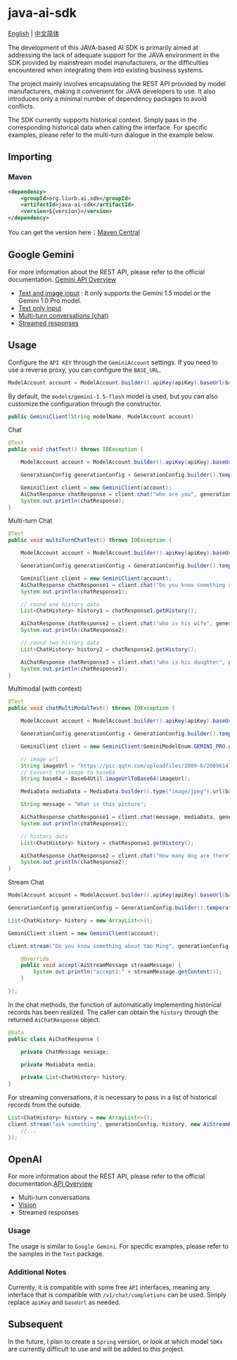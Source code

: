 # java-ai-sdk

[English](README.md) | [中文简体](README_CN.md)

The development of this JAVA-based AI SDK is primarily aimed at addressing the lack of adequate support for the JAVA environment in the SDK provided by mainstream model manufacturers, or the difficulties encountered when integrating them into existing business systems.

The project mainly involves encapsulating the REST API provided by model manufacturers, making it convenient for JAVA developers to use. It also introduces only a minimal number of dependency packages to avoid conflicts.

The SDK currently supports historical context. Simply pass in the corresponding historical data when calling the interface. For specific examples, please refer to the multi-turn dialogue in the example below.

## Importing

### Maven

```xml
<dependency>
    <groupId>org.liurb.ai.sdk</groupId>
    <artifactId>java-ai-sdk</artifactId>
    <version>${version}</version>
</dependency>
```

You can get the version here：[Maven Central](https://central.sonatype.com/artifact/org.liurb.ai.sdk/java-ai-sdk)

## Google Gemini

For more information about the REST API, please refer to the official documentation. [Gemini API Overview](https://ai.google.dev/gemini-api/docs/api-overview?hl=zh-cn)

- [Text and image input](https://ai.google.dev/gemini-api/docs/api-overview#text_image_input) : It only supports the Gemini 1.5 model or the Gemini 1.0 Pro model.
- [Text only input](https://ai.google.dev/gemini-api/docs/api-overview?hl=zh-cn#text_only_input)
- [Multi-turn conversations (chat)](https://ai.google.dev/gemini-api/docs/api-overview?hl=zh-cn#chat)
- [Streamed responses](https://ai.google.dev/gemini-api/docs/api-overview?hl=zh-cn#stream)

## Usage

Configure the  `API KEY`  through the `GeminiAccount` settings. If you need to use a reverse proxy, you can configure the  `BASE_URL`.

```java
ModelAccount account = ModelAccount.builder().apiKey(apiKey).baseUrl(baseUrl).build();
```

By default, the `models/gemini-1.5-flash` model is used, but you can also customize the configuration through the constructor.

```java
public GeminiClient(String modelName, ModelAccount account) 
```

Chat

```java
@Test
public void chatTest() throws IOException {

    ModelAccount account = ModelAccount.builder().apiKey(apiKey).baseUrl(baseUrl).build();

    GenerationConfig generationConfig = GenerationConfig.builder().temperature(0.3).build();

    GeminiClient client = new GeminiClient(account);
    AiChatResponse chatResponse = client.chat("who are you", generationConfig);
    System.out.println(chatResponse);
}
```

Multi-turn Chat

```java
@Test
public void multiTurnChatTest() throws IOException {

    ModelAccount account = ModelAccount.builder().apiKey(apiKey).baseUrl(baseUrl).build();

    GenerationConfig generationConfig = GenerationConfig.builder().temperature(0.3).build();

    GeminiClient client = new GeminiClient(account);
    AiChatResponse chatResponse1 = client.chat("Do you know something about Yao Ming", generationConfig);
    System.out.println(chatResponse1);

    // round one history data
    List<ChatHistory> history1 = chatResponse1.getHistory();

    AiChatResponse chatResponse2 = client.chat("who is his wife", generationConfig, history1);
    System.out.println(chatResponse2);

    // round two history data
    List<ChatHistory> history2 = chatResponse2.getHistory();

    AiChatResponse chatResponse3 = client.chat("who is his daughter", generationConfig, history2);
    System.out.println(chatResponse3);
}
```

Multimodal (with context)

```java
@Test
public void chatMultiModalTest() throws IOException {

    ModelAccount account = ModelAccount.builder().apiKey(apiKey).baseUrl(baseUrl).build();

    GenerationConfig generationConfig = GenerationConfig.builder().temperature(0.3).build();

    GeminiClient client = new GeminiClient(GeminiModelEnum.GEMINI_PRO.getName(), account);

    // image url
    String imageUrl = "https://pic.qqtn.com/uploadfiles/2009-6/2009614181816.jpg";
	// Convert the image to base64
    String base64 = Base64Util.imageUrlToBase64(imageUrl);

    MediaData mediaData = MediaData.builder().type("image/jpeg").url(base64).build();

    String message = "What is this picture";

    AiChatResponse chatResponse1 = client.chat(message, mediaData, generationConfig, null);
    System.out.println(chatResponse1);

    // history data
    List<ChatHistory> history = chatResponse1.getHistory();

    AiChatResponse chatResponse2 = client.chat("How many dog are there", generationConfig, history);
    System.out.println(chatResponse2);
}
```

Stream Chat

```java
ModelAccount account = ModelAccount.builder().apiKey(apiKey).baseUrl(baseUrl).build();

GenerationConfig generationConfig = GenerationConfig.builder().temperature(0.3).build();

List<ChatHistory> history = new ArrayList<>();

GeminiClient client = new GeminiClient(account);

client.stream("Do you know something about Yao Ming", generationConfig, history, new AiStreamResponseListener() {

    @Override
    public void accept(AiStreamMessage streamMessage) {
        System.out.println("accept1:" + streamMessage.getContent());
    }

});
```

In the chat methods, the function of automatically implementing historical records has been realized. The caller can obtain the `history` through the returned `AiChatResponse` object.

```java
@Data
public class AiChatResponse {

    private ChatMessage message;

    private MediaData media;

    private List<ChatHistory> history;
}
```

For streaming conversations, it is necessary to pass in a list of historical records from the outside.

```java
List<ChatHistory> history = new ArrayList<>();
client.stream("ask something", generationConfig, history, new AiStreamResponseListener() {
    //...
});
```

## OpenAI

For more information about the REST API, please refer to the official documentation.[API Overview](https://platform.openai.com/docs/api-reference/authentication)

- Multi-turn conversations
- [Vision](https://platform.openai.com/docs/guides/vision)
- Streamed responses

### Usage

The usage is similar to `Google Gemini`. For specific examples, please refer to the samples in the `Test` package.

### Additional Notes

Currently, it is compatible with some free `API` interfaces, meaning any interface that is compatible with `/v1/chat/completions` can be used. Simply replace `apiKey` and `baseUrl` as needed.

## Subsequent

In the future, I plan to create a `Spring` version, or look at which model `SDKs` are currently difficult to use and will be added to this project. 
